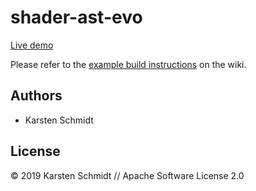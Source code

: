 # shader-ast-evo

[Live demo](http://demo.thi.ng/umbrella/shader-ast-evo/)

Please refer to the [example build instructions](https://github.com/thi-ng/umbrella/wiki/Example-build-instructions) on the wiki.

## Authors

- Karsten Schmidt

## License

&copy; 2019 Karsten Schmidt // Apache Software License 2.0
